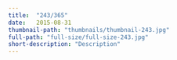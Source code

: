 ```yaml
---
title:  "243/365"
date:   2015-08-31
thumbnail-path: "thumbnails/thumbnail-243.jpg"
full-path: "full-size/full-size-243.jpg"
short-description: "Description"
---
```

